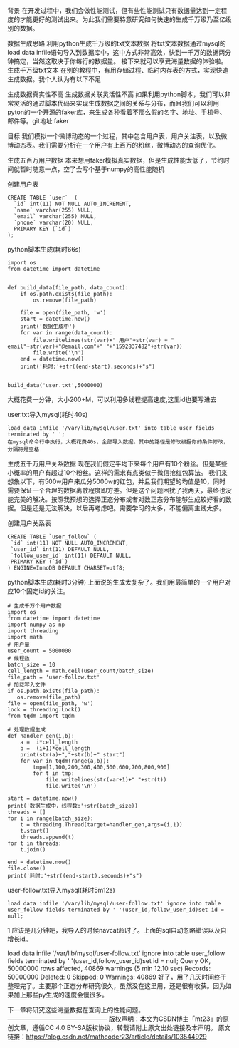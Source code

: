 背景
在开发过程中，我们会做性能测试，但有些性能测试只有数据量达到一定程度的才能更好的测试出来。为此我们需要特意研究如何快速的生成千万级乃至亿级别的数据。

数据生成思路
利用python生成千万级的txt文本数据
将txt文本数据通过mysql的 load data infile语句导入到数据库中，这中方式非常高效，快到一千万的数据两分钟搞定，当然这取决于你每行的数据量。
接下来就可以享受海量数据的体验啦。
生成千万级txt文本
在别的教程中，有用存储过程、临时内存表的方式，实现快速生成数据。我个人认为有以下不足

生成数据真实性不高
生成数据关联灵活性不高
如果利用python脚本，我们可以非常灵活的通过脚本代码来实现生成数据之间的关系与分布，而且我们可以利用pyton的一个开源的faker库，来生成各种看着不那么假的名字、地址、手机号、邮件等。git地址:faker

目标
我们模拟一个微博动态的一个过程，其中包含用户表，用户关注表，以及微博动态表。我们需要分析在一个用户有上百万的粉丝，微博动态的查询优化。

生成五百万用户数据
本来想用faker模拟真实数据，但是生成性能太低了，节约时间就暂时随意一点，空了会写个基于numpy的高性能随机

创建用户表

```
CREATE TABLE `user`  (
  `id` int(11) NOT NULL AUTO_INCREMENT,
  `name` varchar(255) NULL,
  `email` varchar(255) NULL,
  `phone` varchar(20) NULL,
  PRIMARY KEY (`id`)
);
```

python脚本生成(耗时66s)

```
import os
from datetime import datetime


def build_data(file_path, data_count):
    if os.path.exists(file_path):
        os.remove(file_path)

    file = open(file_path, 'w')
    start = datetime.now()
    print('数据生成中')
    for var in range(data_count):
        file.writelines(str(var)+" 用户"+str(var) + " email"+str(var)+"@email.com"+" "+"1592837482"+str(var))
        file.write('\n')
    end = datetime.now()
    print('耗时:'+str((end-start).seconds)+"s")
    
    
build_data('user.txt',5000000)

```

大概花费一分钟，大小200+M，可以利用多线程提高速度,这里id也要写进去

user.txt导入mysql(耗时40s)

```
load data infile '/var/lib/mysql/user.txt' into table user fields terminated by ' ';
在mysql命令行中执行，大概花费40s，全部导入数据。其中的路径是修改根据你的条件修改，分隔符是空格
```



生成五千万用户关系数据
现在我们假定平均下来每个用户有10个粉丝。但是某些小概率的用户有超过10个粉丝。这样的需求有点类似于微信抢红包算法。
我们来想象以下，有500w用户来瓜分5000w的红包，并且我们期望的均值是10，同时需要保证一个合理的数据离散程度即方差。但是这个问题困扰了我两天，最终也没能完美的解决。按照我预想的选择正态分布或者对数正态分布能够生成较好看的数据。但是还是无法解决，以后再考虑吧。需要学习的太多，不能偏离主线太多。

创建用户关系表

```
CREATE TABLE `user_follow` (
 `id` int(11) NOT NULL AUTO_INCREMENT,
 `user_id` int(11) DEFAULT NULL,
 `follow_user_id` int(11) DEFAULT NULL,
 PRIMARY KEY (`id`)
) ENGINE=InnoDB DEFAULT CHARSET=utf8;
```


python脚本生成(耗时3分钟)
上面说的生成太复杂了。我们用最简单的一个用户对应10个固定id的关注。

```
# 生成千万个用户数据
import os
from datetime import datetime
import numpy as np
import threading
import math
# 用户量
user_count = 5000000
# 线程数
batch_size = 10
cell_length = math.ceil(user_count/batch_size)
file_path = 'user-follow.txt'
# 加载写入文件
if os.path.exists(file_path):
   os.remove(file_path)
file = open(file_path, 'w')
lock = threading.Lock()
from tqdm import tqdm

# 处理数据生成
def handler_gen(i,b):
    a =  i*cell_length
    b =  (i+1)*cell_length
    print(str(a)+","+str(b)+" start")
    for var in tqdm(range(a,b)):
        tmp=[1,100,200,300,400,500,600,700,800,900]
        for t in tmp:
            file.writelines(str(var+1)+" "+str(t))
            file.write('\n')

start = datetime.now()
print('数据生成中，线程数:'+str(batch_size))
threads = []
for i in range(batch_size):
    t = threading.Thread(target=handler_gen,args=(i,1))
    t.start()
    threads.append(t)
for t in threads:
    t.join()

end = datetime.now()
file.close()
print('耗时:'+str((end-start).seconds)+"s")
```


user-follow.txt导入mysql(耗时5m12s)

```
load data infile '/var/lib/mysql/user-follow.txt' ignore into table user_follow fields terminated by ' '(user_id,follow_user_id)set id = null;
```


1
应该是几分钟吧，我导入的时候navcat超时了。上面的sql自动忽略错误以及自增长id。

load data infile '/var/lib/mysql/user-follow.txt' ignore into table user_follow fields terminated by ' '(user_id,follow_user_id)set id = null;
Query OK, 50000000 rows affected, 40869 warnings (5 min 12.10 sec)
Records: 50000000  Deleted: 0  Skipped: 0  Warnings: 40869
好了，用了几天时间终于整理完了。主要那个正态分布研究很久，虽然没在这里用，还是很有收获。因为如果加上那些py生成的速度会慢很多。

下一章将研究这些海量数据在查询上的性能问题。
————————————————
版权声明：本文为CSDN博主「mt23」的原创文章，遵循CC 4.0 BY-SA版权协议，转载请附上原文出处链接及本声明。
原文链接：https://blog.csdn.net/mathcoder23/article/details/103544929